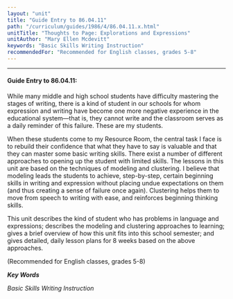 ```yaml
---
layout: "unit"
title: "Guide Entry to 86.04.11"
path: "/curriculum/guides/1986/4/86.04.11.x.html"
unitTitle: "Thoughts to Page: Explorations and Expressions"
unitAuthor: "Mary Ellen Mcdevitt"
keywords: "Basic Skills Writing Instruction"
recommendedFor: "Recommended for English classes, grades 5-8"
---
```

<body>
<hr/>
 <h4>
  Guide Entry to 86.04.11:
 </h4>
 While many middle and high school students have difficulty mastering the stages of writing, there is a kind of student in our schools for whom expression and writing have become one more negative experience in the educational system—that is, they cannot write and the classroom serves as a daily reminder of this failure. These are my students.
 <p>
  When these students come to my Resource Room, the central task I face is to rebuild their confidence that what they have to say is valuable and that they can master some basic writing skills. There exist a number of different approaches to opening up the student with limited skills. The lessons in this unit are based on the techniques of modeling and clustering. I believe that modeling leads the students to achieve, step-by-step, certain beginning skills in writing and expression without placing undue expectations on them (and thus creating a sense of failure once again). Clustering helps them to move from speech to writing with ease, and reinforces beginning thinking skills.
 </p>
 <p>
  This unit describes the kind of student who has problems in language and expressions; describes the modeling and clustering approaches to learning; gives a brief overview of how this unit fits into this school semester; and gives detailed, daily lesson plans for 8 weeks based on the above approaches.
 </p>
 <p>
  (Recommended for English classes, grades 5-8)
 </p>
<p>
  <b>
   <i>
    Key Words
   </i>
  </b>
  <br/>
 </p>
 <p>
  <i>
   Basic Skills Writing Instruction
  </i>
 </p>

</body>